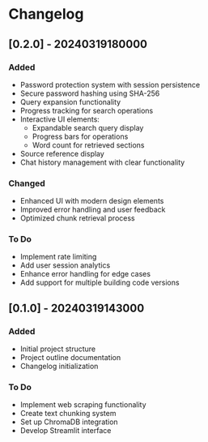 # Changelog

## [0.2.0] - 20240319180000
### Added
- Password protection system with session persistence
- Secure password hashing using SHA-256
- Query expansion functionality
- Progress tracking for search operations
- Interactive UI elements:
  - Expandable search query display
  - Progress bars for operations
  - Word count for retrieved sections
- Source reference display
- Chat history management with clear functionality

### Changed
- Enhanced UI with modern design elements
- Improved error handling and user feedback
- Optimized chunk retrieval process

### To Do
- Implement rate limiting
- Add user session analytics
- Enhance error handling for edge cases
- Add support for multiple building code versions

## [0.1.0] - 20240319143000
### Added
- Initial project structure
- Project outline documentation
- Changelog initialization

### To Do
- Implement web scraping functionality
- Create text chunking system
- Set up ChromaDB integration
- Develop Streamlit interface
